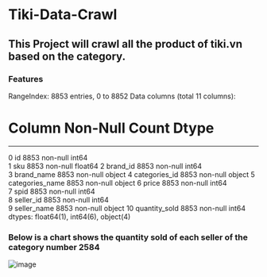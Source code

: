 # Tiki-Data-Crawl
## This Project will crawl all the product of tiki.vn based on the category.
### Features
RangeIndex: 8853 entries, 0 to 8852
Data columns (total 11 columns):
 #   Column           Non-Null Count  Dtype  
---  ------           --------------  -----  
 0   id               8853 non-null   int64  
 1   sku              8853 non-null   float64
 2   brand_id         8853 non-null   int64  
 3   brand_name       8853 non-null   object 
 4   categories_id    8853 non-null   object 
 5   categories_name  8853 non-null   object 
 6   price            8853 non-null   int64  
 7   spid             8853 non-null   int64  
 8   seller_id        8853 non-null   int64  
 9   seller_name      8853 non-null   object 
 10  quantity_sold    8853 non-null   int64  
dtypes: float64(1), int64(6), object(4)
### Below is a chart shows the quantity sold of each seller of the category number 2584
![image](https://github.com/ductuan-tran/Tiki-Data-Crawl/assets/125750598/b9d12a2a-724c-4714-ab02-2fc0c17b892a)
